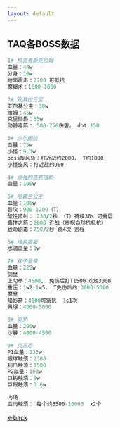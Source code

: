 ```yaml
---
layout: default
---
```


## TAQ各BOSS数据

```ruby
1# 预言者斯克拉姆
血量：44w
分身：10w
地面震击：2700 可抵抗
魔爆术：1600-1800
```
```ruby
2# 安其拉三宝
亚尔基公主：30w
维姆：45w
克里勋爵：55w
勋爵毒箭： 500-750伤害， dot 150
```
```ruby
3# 沙尔图拉
血量：75w
小怪：9.3w
boss旋风斩：打近战约2000， T约1000 
小怪旋风：打近战约900
```
```ruby
4# 顽强的范克瑞斯
血量：100w
```
```ruby
5# 哈霍兰公主
血量：100w
普攻：900-1200（T）
酸性喷射： 230/2秒 （T）持续30s 可叠层
毒性之箭：2000 近战（根据自然抗抵抗）
致命剧毒：750/2秒 跳4次 远程
```
```ruby
6# 维希度斯
水滴血量：1w
```
```ruby
7# 双子皇帝
血量：225w
剑皇
上勾拳：4500， 免伤后打T1500 dps3000
重压：1w2-1w5， T免伤后约 3000-5000
魔皇
暗影箭：4000可抵抗  1s1次
奥爆：4000-5000
```
```ruby
8# 奥罗
血量：200w
沙暴：4000-4500
```
```ruby
9# 克苏恩
P1血量：133w
眼球触须：2300
利爪触须：1500
P2血量：100w
巨钩触须：9w
巨眼触须：3.6w

内场
血肉触须： 每个约8500-10000  x2个
```
[←back](./)
